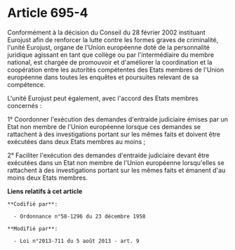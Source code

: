# Article 695-4

Conformément à la décision du Conseil du 28 février 2002 instituant Eurojust afin de renforcer la lutte contre les formes
graves de criminalité, l'unité Eurojust, organe de l'Union européenne doté de la personnalité juridique agissant en tant que
collège ou par l'intermédiaire du membre national, est chargée de promouvoir et d'améliorer la coordination et la coopération
entre les autorités compétentes des Etats membres de l'Union européenne dans toutes les enquêtes et poursuites relevant de sa
compétence.

L'unité Eurojust peut également, avec l'accord des Etats membres concernés :

1° Coordonner l'exécution des demandes d'entraide judiciaire émises par un Etat non membre de l'Union européenne lorsque ces
demandes se rattachent à des investigations portant sur les mêmes faits et doivent être exécutées dans deux Etats membres au
moins ;

2° Faciliter l'exécution des demandes d'entraide judiciaire devant être exécutées dans un Etat non membre de l'Union
européenne lorsqu'elles se rattachent à des investigations portant sur les mêmes faits et émanent d'au moins deux Etats
membres.

**Liens relatifs à cet article**

	**Codifié par**:

	  - Ordonnance n°58-1296 du 23 décembre 1958

	**Modifié par**:

	  - Loi n°2013-711 du 5 août 2013 - art. 9
